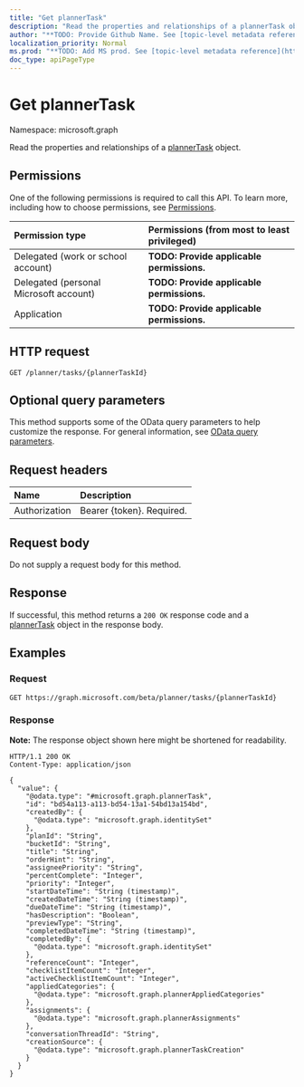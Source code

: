 ```yaml
---
title: "Get plannerTask"
description: "Read the properties and relationships of a plannerTask object."
author: "**TODO: Provide Github Name. See [topic-level metadata reference](https://msgo.azurewebsites.net/add/document/guidelines/metadata.html#topic-level-metadata)**"
localization_priority: Normal
ms.prod: "**TODO: Add MS prod. See [topic-level metadata reference](https://msgo.azurewebsites.net/add/document/guidelines/metadata.html#topic-level-metadata)**"
doc_type: apiPageType
---
```


# Get plannerTask
Namespace: microsoft.graph

Read the properties and relationships of a [plannerTask](../resources/plannertask.md) object.

## Permissions
One of the following permissions is required to call this API. To learn more, including how to choose permissions, see [Permissions](/graph/permissions-reference).

|Permission type|Permissions (from most to least privileged)|
|:---|:---|
|Delegated (work or school account)|**TODO: Provide applicable permissions.**|
|Delegated (personal Microsoft account)|**TODO: Provide applicable permissions.**|
|Application|**TODO: Provide applicable permissions.**|

## HTTP request

<!-- {
  "blockType": "ignored"
}
-->
``` http
GET /planner/tasks/{plannerTaskId}
```

## Optional query parameters
This method supports some of the OData query parameters to help customize the response. For general information, see [OData query parameters](/graph/query-parameters).

## Request headers
|Name|Description|
|:---|:---|
|Authorization|Bearer {token}. Required.|

## Request body
Do not supply a request body for this method.

## Response

If successful, this method returns a `200 OK` response code and a [plannerTask](../resources/plannertask.md) object in the response body.

## Examples

### Request
<!-- {
  "blockType": "request",
  "name": "get_plannertask"
}
-->
``` http
GET https://graph.microsoft.com/beta/planner/tasks/{plannerTaskId}
```


### Response
**Note:** The response object shown here might be shortened for readability.
<!-- {
  "blockType": "response",
  "truncated": true,
  "@odata.type": "microsoft.graph.plannerTask"
}
-->
``` http
HTTP/1.1 200 OK
Content-Type: application/json

{
  "value": {
    "@odata.type": "#microsoft.graph.plannerTask",
    "id": "bd54a113-a113-bd54-13a1-54bd13a154bd",
    "createdBy": {
      "@odata.type": "microsoft.graph.identitySet"
    },
    "planId": "String",
    "bucketId": "String",
    "title": "String",
    "orderHint": "String",
    "assigneePriority": "String",
    "percentComplete": "Integer",
    "priority": "Integer",
    "startDateTime": "String (timestamp)",
    "createdDateTime": "String (timestamp)",
    "dueDateTime": "String (timestamp)",
    "hasDescription": "Boolean",
    "previewType": "String",
    "completedDateTime": "String (timestamp)",
    "completedBy": {
      "@odata.type": "microsoft.graph.identitySet"
    },
    "referenceCount": "Integer",
    "checklistItemCount": "Integer",
    "activeChecklistItemCount": "Integer",
    "appliedCategories": {
      "@odata.type": "microsoft.graph.plannerAppliedCategories"
    },
    "assignments": {
      "@odata.type": "microsoft.graph.plannerAssignments"
    },
    "conversationThreadId": "String",
    "creationSource": {
      "@odata.type": "microsoft.graph.plannerTaskCreation"
    }
  }
}
```

